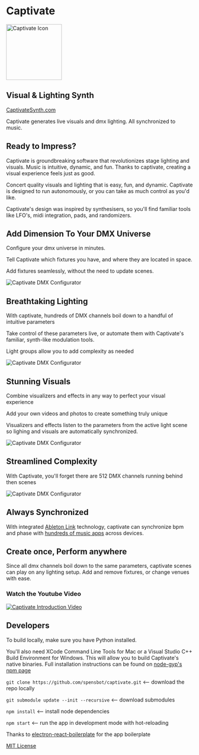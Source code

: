# Captivate

<img src="https://github.com/spensbot/captivate/blob/main/assets/readme/Thick.png" alt="Captivate Icon" width="150"/>

## Visual & Lighting Synth

[CaptivateSynth.com](https://CaptivateSynth.com)

Captivate generates live visuals and dmx lighting. All synchronized to music.

## Ready to Impress?

Captivate is groundbreaking software that revolutionizes stage lighting and visuals. Music is intuitive, dynamic, and fun. Thanks to captivate, creating a visual experience feels just as good.

Concert quality visuals and lighting that is easy, fun, and dynamic. Captivate is designed to run autonomously, or you can take as much control as you'd like.

Captivate's design was inspired by synthesisers, so you'll find familiar tools like LFO's, midi integration, pads, and randomizers.

## Add Dimension To Your DMX Universe

Configure your dmx universe in minutes.

Tell Captivate which fixtures you have, and where they are located in space.

Add fixtures seamlessly, without the need to update scenes.

![Captivate DMX Configurator](https://github.com/spensbot/captivate/blob/main/assets/readme/screenshot_1_dmx_config.jpg)

## Breathtaking Lighting

With captivate, hundreds of DMX channels boil down to a handful of intuitive parameters

Take control of these parameters live, or automate them with Captivate's familiar, synth-like modulation tools.

Light groups allow you to add complexity as needed

![Captivate DMX Configurator](https://github.com/spensbot/captivate/blob/main/assets/readme/screenshot_2_light_scenes.jpg)

## Stunning Visuals

Combine visualizers and effects in any way to perfect your visual experience

Add your own videos and photos to create something truly unique

Visualizers and effects listen to the parameters from the active light scene so lighing and visuals are automatically synchronized.

![Captivate DMX Configurator](https://github.com/spensbot/captivate/blob/main/assets/readme/screenshot_3_visual_scenes.jpg)

## Streamlined Complexity

With Captivate, you'll forget there are 512 DMX channels running behind then scenes

![Captivate DMX Configurator](https://github.com/spensbot/captivate/blob/main/assets/readme/screenshot_4_dmx_console.jpg)

## Always Synchronized

With integrated [Ableton Link](https://www.ableton.com/en/link/) technology, captivate can synchronize bpm and phase with [hundreds of music apps](https://www.ableton.com/en/link/products/) across devices.

## Create once, Perform anywhere

Since all dmx channels boil down to the same parameters, captivate scenes can play on any lighting setup. Add and remove fixtures, or change venues with ease.

### Watch the Youtube Video

[![Captivate Introduction Video](https://img.youtube.com/vi/6ZwQ97sySq0/0.jpg)](https://www.youtube.com/watch?v=6ZwQ97sySq0)

## Developers

To build locally, make sure you have Python installed.

You'll also need XCode Command Line Tools for Mac or a Visual Studio C++ Build Environment for Windows. This will allow you to build Captivate's native binaries. Full installation instructions can be found on [node-gyp's npm page](https://www.npmjs.com/package/node-gyp)

`git clone https://github.com/spensbot/captivate.git` <-- download the repo locally

`git submodule update --init --recursive` <-- download submodules

`npm install` <-- install node dependencies

`npm start` <-- run the app in development mode with hot-reloading

Thanks to [electron-react-boilerplate](https://github.com/electron-react-boilerplate/electron-react-boilerplate) for the app boilerplate

[MIT License](https://github.com/spensbot/Captivate2/blob/master/LICENSE)
